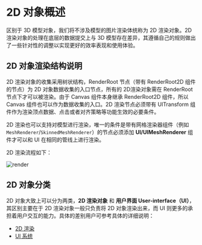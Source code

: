 # 2D 对象概述

区别于 3D 模型对象，我们将不涉及模型的图片渲染体统称为 2D 渲染对象。2D 渲染对象的处理在底层的数据提交上与 3D 模型存在差异，其遵循自己的规则做出了一些针对性的调整以实现更好的效率表现和使用体验。

## 2D 对象渲染结构说明

2D 渲染对象的收集采用树状结构，RenderRoot 节点（带有 RenderRoot2D 组件的节点）为 2D 对象数据收集的入口节点，所有的 2D渲染对象需在 RenderRoot 节点下才可以被渲染。由于 Canvas 组件本身继承 RenderRoot2D 组件，所以 Canvas 组件也可以作为数据收集的入口。2D 渲染节点必须带有 UITransform 组件作为渲染顶点数据、点击或者对齐策略等功能生效的必要条件。

2D 渲染也可以支持对模型进行渲染，唯一的条件是带有网格渲染器组件（例如 `MeshRenderer`/`SkinnedMeshRenderer`）的节点必须添加 **UI/UIMeshRenderer** 组件才可以和 UI 在相同的管线上进行渲染。

2D 渲染流程如下：

![render](render.png)

## 2D 对象分类

2D 对象大致上可以分为两类，**2D 渲染对象** 和 **用户界面 User-interface（UI）**，其区别主要在于 2D 渲染对象一般只负责将 2D 对象渲染出来，而 UI 则更多的承担着用户交互的能力。具体的差别用户可参考具体的详细说明：

- [2D 渲染](2d-render/index.md)
- [UI 系统](ui-system/index.md)
